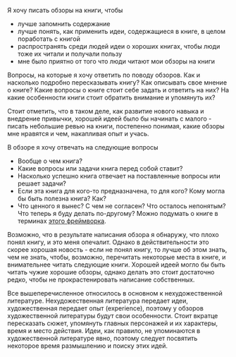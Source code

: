Я хочу писать обзоры на книги, чтобы
- лучше запомнить содержание
- лучше понять, как применить идеи, содержащиеся в книге, в целом поработать с книгой
- распространять среди людей идеи о хороших книгах, чтобы люди тоже их читали и получали пользу
- мне было приятно от того что люди читают мои обзоры на книги

Вопросы, на которые я хочу ответить по поводу обзоров. Как и насколько подробно пересказывать книгу? Как описывать свое мнение о книге? Какие вопросы о книге стоит себе задать и ответить на них? На какие особенности книги стоит обратить внимание и упомянуть их?

Стоит отметить, что в таком деле, как развитие нового навыка и внедрение привычки, хорошей идеей было бы начинать с малого - писать небольшие ревью на книги, постепенно понимая, какие обзоры мне нравятся и чем, накапливая опыт и учась.

В обзоре я хочу отвечать на следующие вопросы
- Вообще о чем книга?
- Какие вопросы или задачи книга перед собой ставит?
- Насколько успешно книга отвечает на поставленные вопросы или решает задачи?
- Если эта книга для кого-то предназначена, то для кого? Кому могла бы быть полезна книга? Как?
- Что ценного я вынес? С чем не согласен? Что осталось непонятым? Что теперь я буду делать по-другому?
Можно подумать о книге в терминах [этого фреймворка](https://juliagalef.com/2017/01/06/a-taxonomy-of-books-that-change-your-worldview/).

Возможно, что в результате написания обзора я обнаружу, что плохо понял книгу, и это меня опечалит. Однако в действительности это скорее хорошая новость - если не понял книгу, то лучше об этом знать, чем не знать, чтобы, возможно, перечитать некоторые места в книге, и внимательнее читать следующие книги.
Хорошей идеей могло бы быть читать чужие хорошие обзоры, однако делать это стоит достаточно редко, чтобы не прокрастенировать написание собственных.

Все вышеперечисленное относилось в основном к нехудожественной литературе. Нехудожественная литература передает идеи, художественная передает опыт (experience), поэтому у обзоров художественной литературы будут свои особенности. Стоит вкратце пересказать сюжет, упомянуть главных персонажей и их характеры, время и место действия. Идеи, как правило, не упоминаются в художественной литературе явно, поэтому следует посвятить некоторое время размышлению и поиску этих идей.